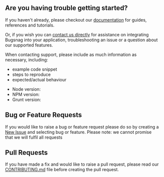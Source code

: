 ## Are you having trouble getting started?
If you haven't already, please checkout our [documentation](https://docs.bugsnag.com/build-integrations/grunt/) for guides, references and tutorials.

Or, if you wish you can [contact us directly](mailto:support@bugsnag.com) for assistance on integrating Bugsnag into your application, troubleshooting an issue or a question about our supported features.

When contacting support, please include as much information as necessary, including:

- example code snippet
- steps to reproduce
- expected/actual behaviour 

* Node version:
* NPM version:
* Grunt version:

## Bug or Feature Requests
If you would like to raise a bug or feature request please do so by creating a [New Issue](https://github.com/bugsnag/grunt-bugsnag/issues/new/choose) and selecting bug or feature.
Please note: we cannot promise that we will fulfil all requests

## Pull Requests
If you have made a fix and would like to raise a pull request, please read our [CONTRIBUTING.md](../CONTRIBUTING.md) file before creating the pull request.